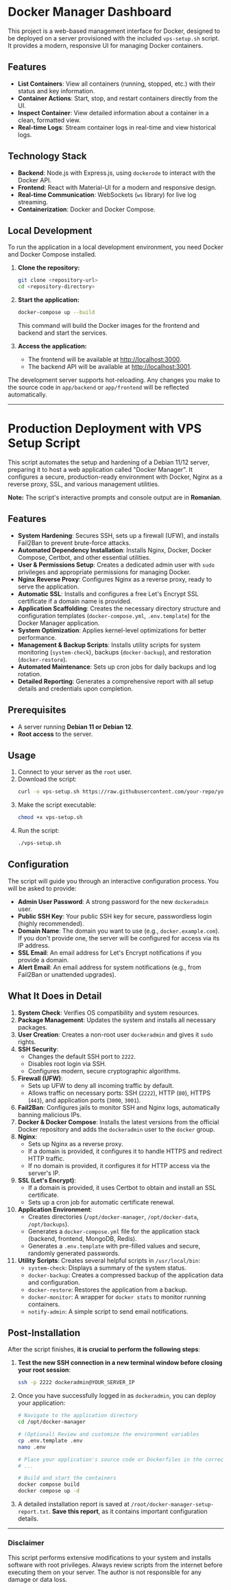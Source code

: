 # Docker Manager Dashboard

This project is a web-based management interface for Docker, designed to be deployed on a server provisioned with the included `vps-setup.sh` script. It provides a modern, responsive UI for managing Docker containers.

## Features

- **List Containers**: View all containers (running, stopped, etc.) with their status and key information.
- **Container Actions**: Start, stop, and restart containers directly from the UI.
- **Inspect Container**: View detailed information about a container in a clean, formatted view.
- **Real-time Logs**: Stream container logs in real-time and view historical logs.

## Technology Stack

- **Backend**: Node.js with Express.js, using `dockerode` to interact with the Docker API.
- **Frontend**: React with Material-UI for a modern and responsive design.
- **Real-time Communication**: WebSockets (`ws` library) for live log streaming.
- **Containerization**: Docker and Docker Compose.

## Local Development

To run the application in a local development environment, you need Docker and Docker Compose installed.

1.  **Clone the repository:**
    ```bash
    git clone <repository-url>
    cd <repository-directory>
    ```

2.  **Start the application:**
    ```bash
    docker-compose up --build
    ```
    This command will build the Docker images for the frontend and backend and start the services.

3.  **Access the application:**
    -   The frontend will be available at [http://localhost:3000](http://localhost:3000).
    -   The backend API will be available at [http://localhost:3001](http://localhost:3001).

The development server supports hot-reloading. Any changes you make to the source code in `app/backend` or `app/frontend` will be reflected automatically.

---

# Production Deployment with VPS Setup Script

This script automates the setup and hardening of a Debian 11/12 server, preparing it to host a web application called "Docker Manager". It configures a secure, production-ready environment with Docker, Nginx as a reverse proxy, SSL, and various management utilities.

**Note:** The script's interactive prompts and console output are in **Romanian**.

## Features

-   **System Hardening**: Secures SSH, sets up a firewall (UFW), and installs Fail2Ban to prevent brute-force attacks.
-   **Automated Dependency Installation**: Installs Nginx, Docker, Docker Compose, Certbot, and other essential utilities.
-   **User & Permissions Setup**: Creates a dedicated admin user with `sudo` privileges and appropriate permissions for managing Docker.
-   **Nginx Reverse Proxy**: Configures Nginx as a reverse proxy, ready to serve the application.
-   **Automatic SSL**: Installs and configures a free Let's Encrypt SSL certificate if a domain name is provided.
-   **Application Scaffolding**: Creates the necessary directory structure and configuration templates (`docker-compose.yml`, `.env.template`) for the Docker Manager application.
-   **System Optimization**: Applies kernel-level optimizations for better performance.
-   **Management & Backup Scripts**: Installs utility scripts for system monitoring (`system-check`), backups (`docker-backup`), and restoration (`docker-restore`).
-   **Automated Maintenance**: Sets up cron jobs for daily backups and log rotation.
-   **Detailed Reporting**: Generates a comprehensive report with all setup details and credentials upon completion.

## Prerequisites

-   A server running **Debian 11 or Debian 12**.
-   **Root access** to the server.

## Usage

1.  Connect to your server as the `root` user.
2.  Download the script:
    ```bash
    curl -o vps-setup.sh https://raw.githubusercontent.com/your-repo/your-project/main/vps-setup.sh # Replace with the actual raw URL
    ```
3.  Make the script executable:
    ```bash
    chmod +x vps-setup.sh
    ```
4.  Run the script:
    ```bash
    ./vps-setup.sh
    ```

## Configuration

The script will guide you through an interactive configuration process. You will be asked to provide:

-   **Admin User Password**: A strong password for the new `dockeradmin` user.
-   **Public SSH Key**: Your public SSH key for secure, passwordless login (highly recommended).
-   **Domain Name**: The domain you want to use (e.g., `docker.example.com`). If you don't provide one, the server will be configured for access via its IP address.
-   **SSL Email**: An email address for Let's Encrypt notifications if you provide a domain.
-   **Alert Email**: An email address for system notifications (e.g., from Fail2Ban or unattended upgrades).

## What It Does in Detail

1.  **System Check**: Verifies OS compatibility and system resources.
2.  **Package Management**: Updates the system and installs all necessary packages.
3.  **User Creation**: Creates a non-root user `dockeradmin` and gives it `sudo` rights.
4.  **SSH Security**:
    -   Changes the default SSH port to `2222`.
    -   Disables root login via SSH.
    -   Configures modern, secure cryptographic algorithms.
5.  **Firewall (UFW)**:
    -   Sets up UFW to deny all incoming traffic by default.
    -   Allows traffic on necessary ports: SSH (`2222`), HTTP (`80`), HTTPS (`443`), and application ports (`3000`, `3001`).
6.  **Fail2Ban**: Configures jails to monitor SSH and Nginx logs, automatically banning malicious IPs.
7.  **Docker & Docker Compose**: Installs the latest versions from the official Docker repository and adds the `dockeradmin` user to the `docker` group.
8.  **Nginx**:
    -   Sets up Nginx as a reverse proxy.
    -   If a domain is provided, it configures it to handle HTTPS and redirect HTTP traffic.
    -   If no domain is provided, it configures it for HTTP access via the server's IP.
9.  **SSL (Let's Encrypt)**:
    -   If a domain is provided, it uses Certbot to obtain and install an SSL certificate.
    -   Sets up a cron job for automatic certificate renewal.
10. **Application Environment**:
    -   Creates directories (`/opt/docker-manager`, `/opt/docker-data`, `/opt/backups`).
    -   Generates a `docker-compose.yml` file for the application stack (backend, frontend, MongoDB, Redis).
    -   Generates a `.env.template` with pre-filled values and secure, randomly generated passwords.
11. **Utility Scripts**: Creates several helpful scripts in `/usr/local/bin`:
    -   `system-check`: Displays a summary of the system status.
    -   `docker-backup`: Creates a compressed backup of the application data and configuration.
    -   `docker-restore`: Restores the application from a backup.
    -   `docker-monitor`: A wrapper for `docker stats` to monitor running containers.
    -   `notify-admin`: A simple script to send email notifications.

## Post-Installation

After the script finishes, **it is crucial to perform the following steps**:

1.  **Test the new SSH connection in a new terminal window before closing your root session**:
    ```bash
    ssh -p 2222 dockeradmin@YOUR_SERVER_IP
    ```
2.  Once you have successfully logged in as `dockeradmin`, you can deploy your application:
    ```bash
    # Navigate to the application directory
    cd /opt/docker-manager

    # (Optional) Review and customize the environment variables
    cp .env.template .env
    nano .env

    # Place your application's source code or Dockerfiles in the correct directories
    # ...

    # Build and start the containers
    docker compose build
    docker compose up -d
    ```

3.  A detailed installation report is saved at `/root/docker-manager-setup-report.txt`. **Save this report**, as it contains important configuration details.

---

### **Disclaimer**

This script performs extensive modifications to your system and installs software with root privileges. Always review scripts from the internet before executing them on your server. The author is not responsible for any damage or data loss.
